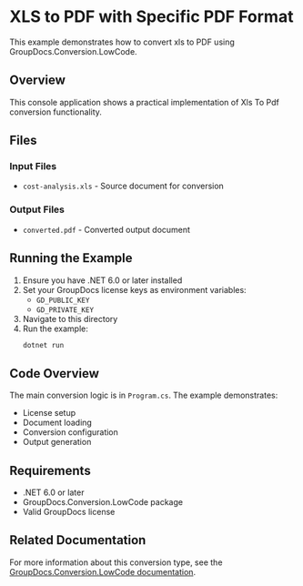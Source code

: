 # XLS to PDF with Specific PDF Format

This example demonstrates how to convert xls to PDF using GroupDocs.Conversion.LowCode.

## Overview

This console application shows a practical implementation of Xls To Pdf conversion functionality.

## Files

### Input Files
- `cost-analysis.xls` - Source document for conversion

### Output Files
- `converted.pdf` - Converted output document

## Running the Example

1. Ensure you have .NET 6.0 or later installed
2. Set your GroupDocs license keys as environment variables:
   - `GD_PUBLIC_KEY`
   - `GD_PRIVATE_KEY`
3. Navigate to this directory
4. Run the example:
   ```bash
   dotnet run
   ```

## Code Overview

The main conversion logic is in `Program.cs`. The example demonstrates:
- License setup
- Document loading
- Conversion configuration
- Output generation

## Requirements

- .NET 6.0 or later
- GroupDocs.Conversion.LowCode package
- Valid GroupDocs license

## Related Documentation

For more information about this conversion type, see the [GroupDocs.Conversion.LowCode documentation](https://docs.groupdocs.net/conversion/developer-guide/using-xls-to-pdf-converter/).
